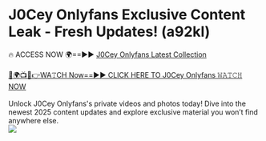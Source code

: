 # J0Cey Onlyfans Exclusive Content Leak - Fresh Updates! (a92kl)

🔥 ACCESS NOW 🌍==►► <a href="https://tinyurl.com/kvy9nzfs" rel="nofollow">J0Cey Onlyfans Latest Collection</a>
<br><br>
[🔴🌍📺📱👉WA𝚃CH Now==►► CLICK HERE TO J0Cey Onlyfans 𝚆𝙰𝚃𝙲𝙷 NOW](https://tinyurl.com/kvy9nzfs)
<br><br>
Unlock J0Cey Onlyfans's private videos and photos today! Dive into the newest 2025 content updates and explore exclusive material you won’t find anywhere else.
<br>
<a href="https://tinyurl.com/kvy9nzfs" rel="nofollow" data-target="animated-image.originalLink"><img src="https://camo.githubusercontent.com/8a4f000d20f83aca3bf7ec5f350d767afa0574a8a352519fd8cfa583a6f93a33/68747470733a2f2f692e696d6775722e636f6d2f644a486b345a712e676966" data-canonical-src="https://i.imgur.com/dJHk4Zq.gif" style="max-width: 100%; display: inline-block;" data-target="animated-image.originalImage"></a>
<br>
